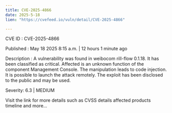 ```yaml
---
title: CVE-2025-4866
date: 2025-5-18
lien: "https://cvefeed.io/vuln/detail/CVE-2025-4866"

---
```


CVE ID : CVE-2025-4866

Published :  May 18
2025
8:15 a.m. | 12 hours
1 minute ago

Description : A vulnerability was found in weibocom rill-flow 0.1.18. It has been classified as critical. Affected is an unknown function of the component Management Console. The manipulation leads to code injection. It is possible to launch the attack remotely. The exploit has been disclosed to the public and may be used.

Severity: 6.3 | MEDIUM

Visit the link for more details
such as CVSS details
affected products
timeline
and more...
